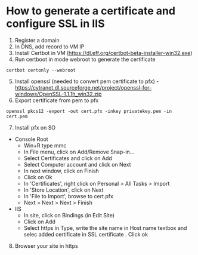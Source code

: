# How to generate a certificate and configure SSL in IIS

1. Register a domain
2. In DNS, add record to VM IP
3. Install Certbot in VM (https://dl.eff.org/certbot-beta-installer-win32.exe)
4. Run certboot in mode webroot to generate the certificate

``certbot certonly --webroot``

5. Install openssl (needed to convert pem certificate to pfx) - https://cytranet.dl.sourceforge.net/project/openssl-for-windows/OpenSSL-1.1.1h_win32.zip
6. Export certificate from pem to pfx

``openssl pkcs12 -export -out cert.pfx -inkey privatekey.pem -in cert.pem``

7. Install pfx on SO
- Console Root
  - Win+R type mmc
  - In File menu, click on Add/Remove Snap-in...
  - Select Certificates and click on Add
  - Select Computer account and click on Next
  - In next window, click on Finish
  - Click on Ok
  - In 'Certificates', right click on Personal > All Tasks > Import
  - In 'Store Location', click on Next
  - In 'File to Import', browse to cert.pfx
  - Next > Next > Next > Finish
- IIS
  - In site, click on Bindings (in Edit Site)
  - Click on Add
  - Select https in Type, write the site name in Host name textbox and selec added certificate in SSL certificate . Click ok
8. Browser your site in https
